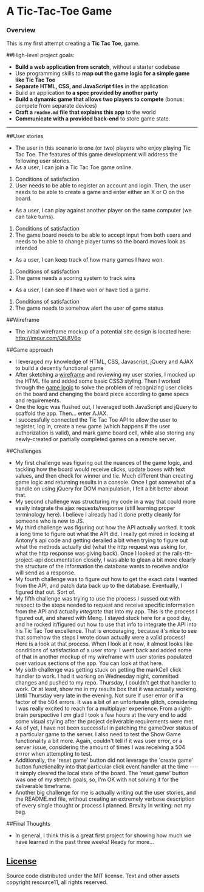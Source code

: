 # A Tic-Tac-Toe Game

### Overview

This is my first attempt creating a **Tic Tac Toe**, game.


##High-level project goals:

* **Build a web application from scratch**, without a starter codebase
* Use programming skills to **map out the game logic for a simple game like Tic Tac Toe**
* **Separate HTML, CSS, and JavaScript files** in the application
* Build an application **to a spec provided by another party**
* **Build a dynamic game that allows two players to compete** (bonus: compete from separate devices)
* **Craft a ``readme.md`` file that explains this app** to the world
* **Communicate with a provided back-end** to store game state.

---

##User stories
* The user in this scenario is one (or two) players who enjoy playing Tic Tac Toe.
The features of this game development will address the following user stories.
* As a user, I can join a Tic Tac Toe game online.
1. Conditions of satisfaction
  1. User needs to be able to register an account and login. Then, the user needs to be able to create a game and enter either an X or O on the board.
* As a user, I can play against another player on the same computer (we can take turns).
1. Conditions of satisfaction
 1.  The game board needs to be able to accept input from both users and needs to be able to change player turns so the board moves look as intended
* As a user, I can keep track of how many games I have won.
1. Conditions of satisfaction
  1. The game needs a scoring system to track wins
* As a user, I can see if I have won or have tied a game.
1. Conditions of satisfaction
  1. The game needs to somehow alert the user of game status

##Wireframe
* The initial wireframe mockup of a potential site design is located here: http://imgur.com/QiL8V6o

##Game approach
* I leveraged my knowledge of HTML, CSS, Javascript, jQuery and AJAX to build a decently functional game
* After sketching a [wireframe](http://i.imgur.com/QiL8V6o.jpg) and reviewing my user stories, I mocked up the HTML file and added some basic CSS3 styling. Then I worked through the [game logic](http://i.imgur.com/5ErZUba.jpg) to solve the problem of recognizing user clicks on the board and changing the board piece according to game specs and requirements.
* One the logic was flushed out, I leveraged both JavaScript and jQuery to scaffold the app. Then... enter AJAX.
* I successfully connected the Tic Tac Toe API to allow the user to register, log in, create a new game (which happens if the user authorization is valid), and mark game board cell, while also storing any newly-created or partially completed games on a remote server.

##Challenges
* My first challenge was figuring out the nuances of the game logic, and tackling how the board would receive clicks, update boxes with text values, and then check for winner and tie. Much different than creating game logic and returning results in a console. Once I got somewhat of a handle on using jQuery for DOM manipulation, I felt a bit better about that.
* My second challenge was structuring my code in a way that could more easily integrate the ajax requests/response (still learning proper terminology here). I believe I already had it done pretty cleanly for someone who is new to JS. 
* My third challenge was figuring out how the API actually worked. It took a long time to figure out what the API did. I really got mired in looking at Antony's api code and getting derailed a bit when trying to figure out what the methods actually did (what the http request was asking for, what the http response was giving back). Once I looked at the rails-ttt-project-api documentation closely, I was able to glean a bit more clearly the structure of the information the database wants to receive and/or will send as a response.
* My fourth challenge was to figure out how to get the exact data I wanted from the API, and patch data back up to the database. Eventually, I figured that out. Sort of.
* My fifth challenge was trying to use the process I sussed out with respect to the steps needed to request and receive specific information from the API and actually *integrate* that into my app. This is the process I figured out, and shared with Meng. I stayed stuck here for a good day, and he rocked it/figured out how to use that info to integrate the API into his Tic Tac Toe excellence. That is encouraging, because it's nice to see that somehow the steps I wrote down actually were a valid process! Here is a look at that process. When I look at it now, it almost looks like conditions of satisfaction of a user story. I went back and added some of that in another mockup of my wireframe with user stories populated over various sections of the app. You can look at that here.
* My sixth challenge was getting stuck on getting the markCell click handler to work. I had it working on Wednesday night, committed changes and pushed to my repo. Thursday, I couldn't get that handler to work. Or at least, show me in my results box that it was actually working. Until Thursday very late in the evening. Not sure if user error or if a factor of the 504 errors. It was a bit of an unfortunate glitch, considering I was really excited to reach for a multiplayer experience. From a right-brain perspective I *am* glad I took a few hours at the very end to add some visual styling after the project deliverable requirements were met.
* As of yet, I have not been successful in patching the gameOver status of a particular game to the server. I also need to test the Show Game functionality a bit more. Again, couldn't tell if it was user error, or a server issue, considering the amount of times I was receiving a 504 errror when attempting to test.
* Additionally, the 'reset game' button did not leverage the 'create game' button functionality into that particular click event handler at the time --- it simply cleared the local state of the board. The 'reset game' button was one of my stretch goals, so, I'm OK with not solving it for the deliverable timeframe.
* Another big challenge for me is actually writing out the user stories, and the README.md file, without creating an extremely verbose description of every single thought or process I planned. Brevity in writing: not my bag.

##Final Thoughts
* In general, I think this is a great first project for showing how much we have learned in the past three weeks! Ready for more...

[License](LICENSE)
------------------

Source code distributed under the MIT license. Text and other assets copyright
resource11, all rights reserved.
